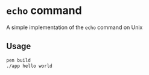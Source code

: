 # `echo` command

A simple implementation of the `echo` command on Unix

## Usage

```sh
pen build
./app hello world
```
